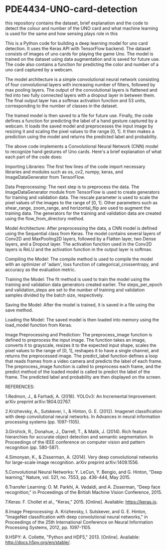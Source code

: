 # PDE4434-UNO-card-detection
this repository contains the dataset, brief explanation and the code to detect the colour and number of the UNO card and what machine learning is used for the same and how sensing plays role in this

This is a Python code for building a deep learning model for uno card detection. It uses the Keras API with TensorFlow backend. The dataset consists of images of uno cards for playing the game Uno. The model is trained on the dataset using data augmentation and is saved for future use. The code also contains a function for predicting the color and number of a uno card captured by a webcam.

The model architecture is a simple convolutional neural network consisting of four convolutional layers with increasing number of filters, followed by max pooling layers. The output of the convolutional layers is flattened and fed into two fully connected layers with a dropout layer in between them. The final output layer has a softmax activation function and 53 units, corresponding to the number of classes in the dataset.

The trained model is then saved to a file for future use. Finally, the code defines a function for predicting the label of a hand gesture captured by a webcam. It loads the saved model and preprocesses the input image by resizing it and scaling the pixel values to the range [0, 1]. It then makes a prediction using the model and returns the predicted label and probability.

 
 
 
 
 The above code implements a Convolutional Neural Network (CNN) model to recognize hand gestures of Uno cards. Here's a brief explanation of what each part of the code does:

Importing Libraries: The first few lines of the code import necessary libraries and modules such as os, cv2, numpy, keras, and ImageDataGenerator from TensorFlow.

Data Preprocessing: The next step is to preprocess the data. The ImageDataGenerator module from TensorFlow is used to create generators for training and validation data. The rescale parameter is used to scale the pixel values of the images to the range of [0, 1]. Other parameters such as shear_range, zoom_range, and horizontal_flip are used to augment the training data. The generators for the training and validation data are created using the flow_from_directory method.

Model Architecture: After preprocessing the data, a CNN model is defined using the Sequential class from Keras. The model contains several layers of Conv2D and MaxPooling2D layers, followed by a Flatten layer, two Dense layers, and a Dropout layer. The activation function used in the Conv2D layers is ReLU and the activation function in the output layer is softmax.

Compiling the Model: The compile method is used to compile the model with an optimizer of 'adam', loss function of categorical_crossentropy, and accuracy as the evaluation metric.

Training the Model: The fit method is used to train the model using the training and validation data generators created earlier. The steps_per_epoch and validation_steps are set to the number of training and validation samples divided by the batch size, respectively.

Saving the Model: After the model is trained, it is saved in a file using the save method.

Loading the Model: The saved model is then loaded into memory using the load_model function from Keras.

Image Preprocessing and Prediction: The preprocess_image function is defined to preprocess the input image. The function takes an image, converts it to grayscale, resizes it to the expected input shape, scales the pixel values to the range of [0, 1], reshapes it to have a single channel, and returns the preprocessed image. The predict_label function defines a loop that reads frames from a video camera and predicts the label of each frame. The preprocess_image function is called to preprocess each frame, and the predict method of the loaded model is called to predict the label of the frame. The predicted label and probability are then displayed on the screen.



REFERENCES:

1.Redmon, J., & Farhadi, A. (2018). YOLOv3: An Incremental Improvement. arXiv preprint arXiv:1804.02767.

2.Krizhevsky, A., Sutskever, I., & Hinton, G. E. (2012). Imagenet classification with deep convolutional neural networks. In Advances in neural information processing systems (pp. 1097-1105).

3.Girshick, R., Donahue, J., Darrell, T., & Malik, J. (2014). Rich feature hierarchies for accurate object detection and semantic segmentation. In Proceedings of the IEEE conference on computer vision and pattern recognition (pp. 580-587).

4.Simonyan, K., & Zisserman, A. (2014). Very deep convolutional networks for large-scale image recognition. arXiv preprint arXiv:1409.1556.

5.Convolutional Neural Networks:
Y. LeCun, Y. Bengio, and G. Hinton, "Deep learning," Nature, vol. 521, no. 7553, pp. 436-444, May 2015.

6.Transfer Learning: O. M. Parkhi, A. Vedaldi, and A. Zisserman, "Deep face recognition," in Proceedings of the British Machine Vision Conference, 2015.

7.Keras: F. Chollet et al., "Keras," 2015. [Online]. Available: https://keras.io.

8.Image Preprocessing: A. Krizhevsky, I. Sutskever, and G. E. Hinton, "ImageNet classification with deep convolutional neural networks," in Proceedings of the 25th International Conference on Neural Information Processing Systems, 2012, pp. 1097-1105.

9.H5PY: A. Collette, "Python and HDF5," 2013. [Online]. Available: http://docs.h5py.org/en/stable/.






